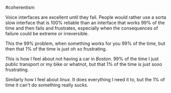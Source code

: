 \#coherentism

Voice interfaces are excellent until they fail. People would rather use a sorta slow interface that is 100% reliable than an interface that works 99% of the time and then fails and frustrates, especially when the consequences of failure could be extreme or irreversible. 

This the 99% problem, when something works for you 99% of the time, but then that 1% of the time is just oh so frustrating.

This is how I feel about not having a car in *Boston*. 99% of the time I just public transport or my bike or whatnot, but that 1% of the time is just sooo frustrating.

Similarly how I feel about *linux*. It does everything I need it to, but the 1% of time it can't do something really sucks.
